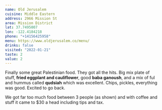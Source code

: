 ```yaml
---
name: Old Jerusalem
cuisine: Middle Eastern
address: 2966 Mission St
area: Mission District
lat: 37.7495007
lon: -122.4184218
phone: "+14156425958"
menu: https://www.oldjerusalem.co/menu/
drinks: false
visited: "2022-01-21"
taste: 2
value: 2
---
```


Finally some great Palestinian food. They got all the hits. Big mix plate of stuff, **fried eggplant and cauliflower**, good **baba ganoush**, and a mix of ful and hummus called **qudsiah** which was excellent. Chips, pickles, everything was good. Excited to go back.

We got far too much food between 3 people (as shown) and with coffee and stuff it came to $30 a head including tips and tax.

